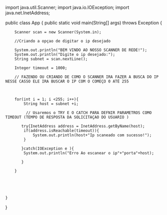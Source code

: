 
import java.util.Scanner;
import java.io.IOException;
import java.net.InetAddress;

public class App {
    public static void main(String[] args) throws Exception {

        Scanner scan = new Scanner(System.in);

        //Criando a opçao de digitar o ip desejado

        System.out.println("BEM VINDO AO NOSSO SCANNER DE REDE!");
        System.out.println("Digite o ip desejado:");
        String subnet = scan.nextLine();

        Integer timeout = 1000;

        // FAZENDO OU CRIANDO DE COMO O SCANNER IRA FAZER A BUSCA DO IP NESSE CASSO ELE IRA BUSCAR O IP COM O COMEÇO 0 ATÉ 255
        

        
        for(int i = 1; i <255; i++){
            String host = subnet +i;

             // Usaremos o TRY E O CATCH PARA DEFNIR PARAMETROS COMO TIMEOUT (TEMPO DE RESPOSTA DA SOLICITAÇAO DO USUARIO )

           try{InetAddress address = InetAddress.getByName(host);
            if(address.isReachable(timeout)){
                System.out.println(host+"Ip scaneado com sucesso!");
            }

           }catch(IOException e ){
            System.out.println("Erro Ao escanear o ip"+"porta"+host);

           }

        }



        
        
    }
}
